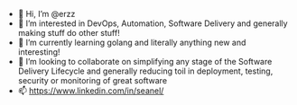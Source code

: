 - 👋  Hi, I’m @erzz
- 👀  I’m interested in DevOps, Automation, Software Delivery and generally making stuff do other stuff!
- 🌱  I’m currently learning golang and literally anything new and interesting!
- 💞️  I’m looking to collaborate on simplifying any stage of the Software Delivery Lifecycle and generally reducing toil in deployment, testing, security or monitoring of great software
- 📫  https://www.linkedin.com/in/seanel/
